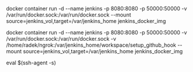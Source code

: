 docker container run -d --name jenkins -p 8080:8080 -p 50000:50000 -v /var/run/docker.sock:/var/run/docker.sock --mount source=jenkins_vol,target=/var/jenkins_home jenkins_docker_img

docker container run -d --name jenkins -p 8080:8080 -p 50000:50000 -v /var/run/docker.sock:/var/run/docker.sock -v /home/radek/ngrok:/var/jenkins_home/workspace/setup_github_hook --mount source=jenkins_vol,target=/var/jenkins_home jenkins_docker_img


eval $(ssh-agent -s)